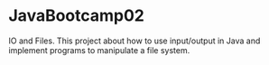 # JavaBootcamp02
IO and Files. This project about how to use input/output in Java and implement programs to manipulate a file system.
